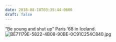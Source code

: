```yaml
---
date: 2018-08-18T03:35:44-0600
draft: false
---
```


“Be young and shut up” Paris ‘68 in Iceland. ![BE71179E-5822-4B08-90BE-0C91C254C840.jpg](http://ianwhitney.micro.blog/uploads/2018/837e76e8d3.jpg)

